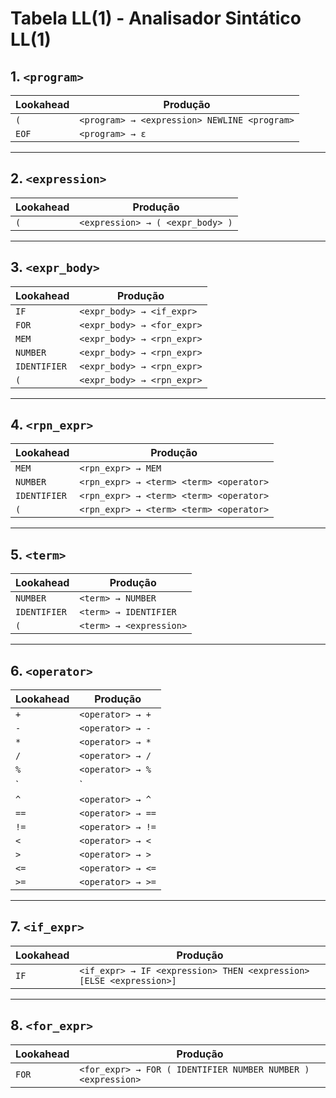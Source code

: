 # Tabela LL(1) - Analisador Sintático LL(1)

## 1. `<program>`

| Lookahead | Produção                          |
|-----------|------------------------------------|
| `(`       | `<program> → <expression> NEWLINE <program>` |
| `EOF`     | `<program> → ε`                    |

---

## 2. `<expression>`

| Lookahead | Produção               |
|-----------|------------------------|
| `(`       | `<expression> → ( <expr_body> )` |

---

## 3. `<expr_body>`

| Lookahead   | Produção         |
|-------------|------------------|
| `IF`        | `<expr_body> → <if_expr>` |
| `FOR`       | `<expr_body> → <for_expr>` |
| `MEM`       | `<expr_body> → <rpn_expr>` |
| `NUMBER`    | `<expr_body> → <rpn_expr>` |
| `IDENTIFIER`| `<expr_body> → <rpn_expr>` |
| `(`         | `<expr_body> → <rpn_expr>` |

---

## 4. `<rpn_expr>`

| Lookahead   | Produção                            |
|-------------|-------------------------------------|
| `MEM`       | `<rpn_expr> → MEM`                 |
| `NUMBER`    | `<rpn_expr> → <term> <term> <operator>` |
| `IDENTIFIER`| `<rpn_expr> → <term> <term> <operator>` |
| `(`         | `<rpn_expr> → <term> <term> <operator>` |

---

## 5. `<term>`

| Lookahead   | Produção             |
|-------------|----------------------|
| `NUMBER`    | `<term> → NUMBER`    |
| `IDENTIFIER`| `<term> → IDENTIFIER`|
| `(`         | `<term> → <expression>` |

---

## 6. `<operator>`

| Lookahead | Produção             |
|-----------|----------------------|
| `+`       | `<operator> → +`     |
| `-`       | `<operator> → -`     |
| `*`       | `<operator> → *`     |
| `/`       | `<operator> → /`     |
| `%`       | `<operator> → %`     |
| `|`       | `<operator> → |`     |
| `^`       | `<operator> → ^`     |
| `==`      | `<operator> → ==`    |
| `!=`      | `<operator> → !=`    |
| `<`       | `<operator> → <`     |
| `>`       | `<operator> → >`     |
| `<=`      | `<operator> → <=`    |
| `>=`      | `<operator> → >=`    |

---

## 7. `<if_expr>`

| Lookahead | Produção                                        |
|-----------|-------------------------------------------------|
| `IF`      | `<if_expr> → IF <expression> THEN <expression> [ELSE <expression>]` |

---

## 8. `<for_expr>`

| Lookahead | Produção                                        |
|-----------|-------------------------------------------------|
| `FOR`     | `<for_expr> → FOR ( IDENTIFIER NUMBER NUMBER ) <expression>` |
